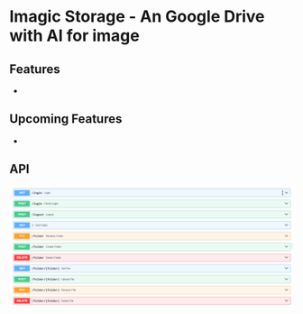 # Imagic Storage - An Google Drive with AI for image

## Features
- 

## Upcoming Features
-

## API
![doc](assets/image.png)